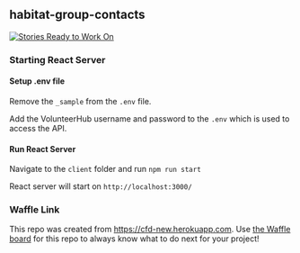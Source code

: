 ## habitat-group-contacts


[![Stories Ready to Work On](https://badge.waffle.io/codefordenver/habitat-group-contacts.svg?label=ready&title=Cards%20Ready%20To%20Work%20On)](https://waffle.io/codefordenver/habitat-group-contacts)

### Starting React Server

#### Setup .env file

Remove the `_sample` from the `.env` file.

Add the VolunteerHub username and password to the `.env` which is used to access the API.

#### Run React Server

Navigate to the `client` folder and run `npm run start`

React server will start on `http://localhost:3000/`

### Waffle Link

This repo was created from https://cfd-new.herokuapp.com. Use [the Waffle board](https://waffle.io/codefordenver/habitat-group-contacts) for this repo to always know what to do next for your project!
